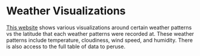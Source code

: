 # Weather Visualizations

[This website](https://blashford.github.io/Weather-Visualizations/index.html) shows various visualizations around certain weather patterns vs the latitude that each weather patterns were recorded at. These weather patterns include temperature, cloudiness, wind speed, and humidity. There is also access to the full table of data to peruse.
